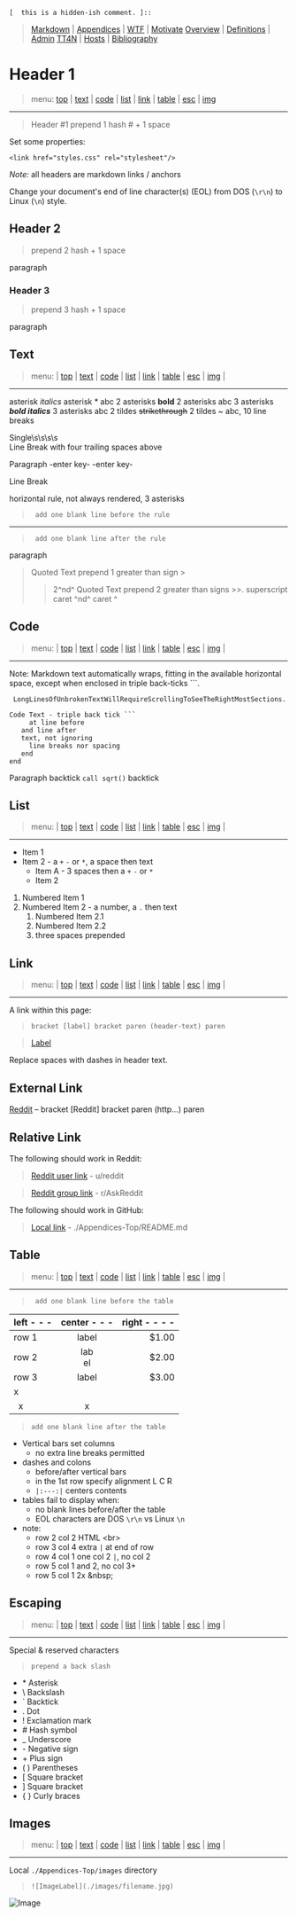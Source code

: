 [  this is a comment. ]::

`[  this is a hidden-ish comment. ]::`

<link href="styles.css" rel="stylesheet" />

> [Markdown](./Markdown.md) | [Appendices](./Appendices-Top/Markdown-00-Appendices.md) | [WTF](./Appendices-Top/Markdown-01-WTF.md) | [Motivate](./Appendices-Top/Markdown-02-Motivate.md) 
> [Overview](./Appendices-Top/Markdown-03-Overview.md) | [Definitions](./Appendices-Top/Markdown-04-Definitions.md) |  [Admin](./Appendices-Top/Markdown-05-Admin.md) 
> [TT4N](./Appendices-Top/Markdown-06-TT4N.md) | [Hosts](./Appendices-Top/Markdown-07-Hosts.md) | [Bibliography](./Appendices-Top/Markdown-99-Bibliography.md) 


# Header 1

> menu: [top](#header-1) | [text](#text) | [code](#code) | [list](#list) |
> [link](#link) | [table](#table) | [esc](#escaping) | [img](#images)

***

> Header #1 prepend 1 hash \# + 1 space

Set some properties:

`<link href="styles.css" rel="stylesheet"/>`

*Note:* all headers are markdown links / anchors

Change your document's end of line character(s) (EOL) from DOS (`\r\n`) to Linux (`\n`) style.
	
## Header 2

> prepend 2 hash + 1 space

  paragraph

### Header 3

> prepend 3 hash + 1 space

  paragraph

## Text

> menu: | [top](#header-1) | [text](#text) | [code](#code) | [list](#list) |
> [link](#link) | [table](#table) | [esc](#escaping) | [img](#images) |

***

asterisk *italics* asterisk \*
 abc
2 asterisks **bold** 2 asterisks
 abc
3 asterisks 
***bold italics*** 
3 asterisks
 abc
2 tildes ~~strikethrough~~ 2 tildes \~
 abc, 10 line breaks

Single\s\s\s\s  
Line Break with four trailing spaces above

Paragraph -enter key- -enter key-

Line Break

horizontal rule, not always rendered, 3 asterisks

> ` add one blank line before the rule`

***

> ` add one blank line after the rule`

paragraph

> Quoted Text prepend 1 greater than sign \>
>> 2^nd^ Quoted Text prepend 2 greater than
signs \>\>. superscript caret ^nd^ caret \^

## Code

> menu: | [top](#header-1) | [text](#text) | [code](#code) | [list](#list) |
> [link](#link) | [table](#table) | [esc](#escaping) | [img](#images) |

***

Note: Markdown text automatically wraps, fitting in the available horizontal space, except when enclosed in triple back-ticks \`\`\`.

``` LongLinesOfUnbrokenTextWillRequireScrollingToSeeTheRightMostSections.```
```
Code Text - triple back tick ```
     at line before
   and line after
   text, not ignoring
     line breaks nor spacing
   end
end
```
Paragraph backtick `call sqrt()` backtick

## List
> menu: | [top](#header-1) | [text](#text) | [code](#code) | [list](#list) |
> [link](#link) | [table](#table) | [esc](#escaping) | [img](#images) |

***

* Item 1
* Item 2 - a `+` `-` or `*`, a space then text
   + Item A - 3 spaces then a `+` `-` or `*`
   + Item 2

1. Numbered Item 1
2. Numbered Item 2 - a number, a `.` then text
   1. Numbered Item 2.1
   2. Numbered Item 2.2
   3. three spaces prepended

## Link

> menu: | [top](#header-1) | [text](#text) | [code](#code) | [list](#list) |
> [link](#link) | [table](#table) | [esc](#escaping) | [img](#images) |

***

A link within this page:

> `bracket [label] bracket paren (header-text) paren`

> [Label](#external-link)


Replace spaces with dashes in header text.

## External Link

[Reddit](http://reddit.com) – bracket \[Reddit\] bracket paren \(http...\) paren

## Relative Link

The following should work in Reddit:

> [Reddit user link](u/reddit) - u/reddit

> [Reddit group link](r/AskReddit) - r/AskReddit

The following should work in GitHub:

> [Local link](./Appendices-Top/Appendices-Top/README.md) - ./Appendices-Top/README.md

## Table

> menu: | [top](#header-1) | [text](#text) | [code](#code) | [list](#list) |
> [link](#link) | [table](#table) | [esc](#escaping) | [img](#images) |

***

> ` add one blank line before the table`

 | left - - - | center - - - | right - - - - |
 | ------ |:--------:| -------:|
 | row 1  | label    |   $1.00 |
 | row 2  | lab<br>el    |   $2.00 |
 | row 3  | label    |   $3.00 | x |
 | x |
 | &nbsp;&nbsp;x | x |

> `add one blank line after the table`

- Vertical bars set columns
  - no extra line breaks permitted
- dashes and colons  
  - before/after vertical bars 
  - in the 1st row specify alignment L C R
  - `|:---:|` centers contents
- tables fail to display when:
   - no blank lines before/after the table
   - EOL characters are DOS `\r\n` vs Linux `\n`
- note: 
  - row 2 col 2 HTML \<br>
  - row 3 col 4 extra `|` at end of row
  - row 4 col 1 one col 2 `|`, no col 2
  - row 5 col 1 and 2, no col 3+
  - row 5 col 1 2x \&nbsp\; 

## Escaping

> menu: | [top](#header-1) | [text](#text) | [code](#code) | [list](#list) |
> [link](#link) | [table](#table) | [esc](#escaping) | [img](#images) |

***

Special & reserved characters

>`prepend a back slash`

- \* Asterisk
- \\ Backslash
- \` Backtick
- \. Dot
- \! Exclamation mark
- \# Hash symbol
- \_ Underscore
- \- Negative sign
- \+ Plus sign
- \( \)  Parentheses
- \[ Square bracket
- \] Square bracket
- \{ \}  Curly braces

## Images

> menu: | [top](#header-1) | [text](#text) | [code](#code) | [list](#list) |
> [link](#link) | [table](#table) | [esc](#escaping) | [img](#images) |

***

Local `./Appendices-Top/images` directory

> `![ImageLabel](./images/filename.jpg)`

![Image](./bin/jpg/img-stick-figures-474x498.jpg)
